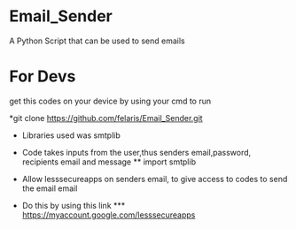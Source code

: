 # Email_Sender
A Python Script that can be used to send emails

# For Devs
get this codes on your device by using your cmd to run

*git clone  https://github.com/felaris/Email_Sender.git

* Libraries used was smtplib
* Code takes inputs from the user,thus senders email,password, recipients email and message
** import smtplib

* Allow lesssecureapps on senders email, to give access to codes to send the email email
* Do this by  using this link *** https://myaccount.google.com/lesssecureapps


